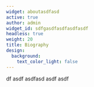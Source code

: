 ```yaml
---
widget: aboutasdfasd
active: true
author: admin
widget_id: sdfgasdfasdfasdfasdf
headless: true
weight: 20
title: Biography
design:
  background:
    text_color_light: false
---
```

df asdf asdfasd asdf asdf